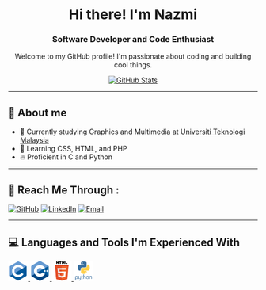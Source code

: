 <h1 align="center">Hi there! I'm Nazmi</h1>

<h3 align="center">Software Developer and Code Enthusiast</h3>

<p align="center">
  Welcome to my GitHub profile! I'm passionate about coding and building cool things.
</p>

<div align="center">
  
[![GitHub Stats](https://github-readme-stats.vercel.app/api?username=cocancocon&count_private=true&show_icons=true&theme=dark)](https://github.com/anuraghazra/github-readme-stats)

</div>

***
## 👦 About me 
- 🏫 Currently studying Graphics and Multimedia at [Universiti Teknologi Malaysia](www.utm.my)
- 📖 Learning CSS, HTML, and PHP
- 🔥 Proficient in C and Python

***
## 🤝 Reach Me Through :

<p align="left">
    <a href="https://github.com/cocancocon" target="_blank"><img alt="GitHub" src="https://img.shields.io/badge/-@cocancocon-181717?style=flat-square&logo=GitHub&logoColor=white"></a>
    <a href="https://www.linkedin.com/in/nazmi-haikal-997aa9295" target="_blank"><img alt="LinkedIn" src="https://img.shields.io/badge/nazmihaikal-blue?style=flat-square&logo=Linkedin&logoColor=white&link=https://www.linkedin.com/in/nazmi-haikal-997aa9295//"></a>
    <a href="mailto:nazmihaikal@graduate.utm.my" target="_blank"><img alt="Email" src="https://img.shields.io/badge/-nazmihaikal@graduate.utm.my-c14438?style=flat-square&logo=Gmail&logoColor=white&link=mailto:nazmihaikal@graduate.utm.my.com"></a>
</p>

***
## 💻 Languages and Tools I'm Experienced With

<p align="left">
  <a href="https://www.cprogramming.com/" target="_blank" rel="noreferrer">
    <img src="https://raw.githubusercontent.com/devicons/devicon/master/icons/c/c-original.svg" alt="C" width="40" height="40">
  </a>
  <a href="https://www.w3schools.com/cpp/" target="_blank" rel="noreferrer">
    <img src="https://raw.githubusercontent.com/devicons/devicon/master/icons/cplusplus/cplusplus-original.svg" alt="C++" width="40" height="40">
  </a>
  <a href="https://www.w3.org/html/" target="_blank" rel="noreferrer">
    <img src="https://raw.githubusercontent.com/devicons/devicon/master/icons/html5/html5-original-wordmark.svg" alt="HTML5" width="40" height="40">
  <a href="https://www.w3.org/python/" target="_blank" rel="noreferrer">
    <img src="https://github.com/devicons/devicon/blob/master/icons/python/python-original-wordmark.svg" alt="Python" width="40" height="40">
  </a>
</p>


